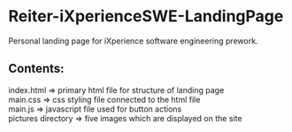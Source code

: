 # Reiter-iXperienceSWE-LandingPage
Personal landing page for iXperience software engineering prework.

## Contents:
index.html => primary html file for structure of landing page <br>
main.css => css styling file connected to the html file <br>
main.js => javascript file used for button actions <br>
pictures directory => five images which are displayed on the site <br>
